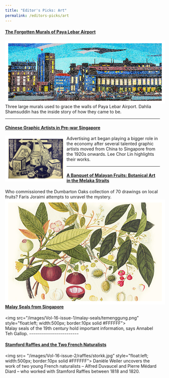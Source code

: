 ```yaml
---
title: "Editor's Picks: Art"
permalink: /editors-picks/art
---
```

#### [The Forgotten Murals of Paya Lebar Airport](https://biblioasia.nlb.gov.sg/vol-17/issue-2/jul-sep-2021/murals)
<img src=" /images/vol-17-issue-2/murals/Mural_Main2.jpg"  style="float:left; width:500px; border:10px solid #FFFFFF"> Three large murals used to grace the walls of Paya Lebar Airport. Dahlia Shamsuddin has the inside story of how they came to be.

-------------------------

#### [Chinese Graphic Artists in Pre-war Singapore](https://biblioasia.nlb.gov.sg/vol-17/issue-2/jul-sep-2021/chinese-artists)
<img src="/images/vol-17-issue-2/chinesegraphic/ChineseGraphic_Main.jpg"  style="float:left; width:180px; border:10px solid #FFFFFF">  Advertising art began playing a bigger role in the economy after several talented graphic artists moved from China to Singapore from the 1920s onwards. Lee Chor Lin highlights their works.<br>



-------------------------------- 


#### [A Banquet of Malayan Fruits: Botanical Art in the Melaka Straits](https://biblioasia.nlb.gov.sg/vol-17/issue-1/apr-jun-2021/malayan-fruits)
Who commissioned the Dumbarton Oaks collection of 70 drawings on local fruits? Faris Joraimi attempts to unravel the mystery.
<img src="/images/Vol-17-issue-1/malayan-fruits/mangosteens.jpg" style="float:left; width:500px; border:10px solid #FFFFFF">






-----------------------------------------

#### [Malay Seals from Singapore](https://biblioasia.nlb.gov.sg/vol-16/issue-1/apr-jun-2020/malay-seals)
<img src="/images/Vol-16-issue-1/malay-seals/temenggung.png”  style="float:left; width:500px; border:10px solid #FFFFFF">																																																											
								Malay seals of the 19th century hold important information, says Annabel Teh Gallop.
																																																																																																																-------------------------
				

#### [Stamford Raffles and the Two French Naturalists](https://biblioasia.nlb.gov.sg/vol-16/issue-2/jul-sep-2020/raffles)
																																																											 
<img src= "/images/Vol-16-issue-2/raffles/storkk.jpg” style="float:left; width:500px; border:10px solid #FFFFFF"> Danièle Weiler uncovers the work of two young French naturalists – Alfred Duvaucel and Pierre Médard Diard – who worked with Stamford Raffles between 1818 and 1820.